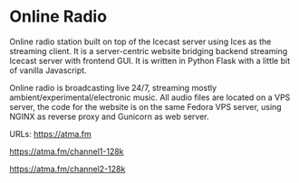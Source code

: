 # Online Radio 
Online radio station built on top of the Icecast server using Ices as the streaming client. It is a server-centric website bridging backend streaming Icecast server with frontend GUI. It is written in Python Flask with a little bit of vanilla Javascript.

Online radio is broadcasting live 24/7, streaming mostly ambient/experimental/electronic music. All audio files are located on a VPS server, the code for the website is on the same Fedora VPS server, using NGINX as reverse proxy and Gunicorn as web server.

URLs: 
https://atma.fm

https://atma.fm/channel1-128k

https://atma.fm/channel2-128k

